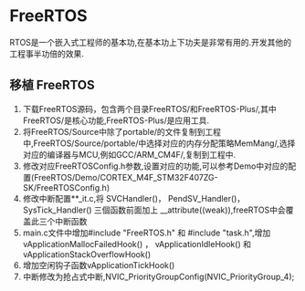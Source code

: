 # FreeRTOS

RTOS是一个嵌入式工程师的基本功,在基本功上下功夫是非常有用的.开发其他的工程事半功倍的效果.

## 移植 FreeRTOS
1. 下载FreeRTOS源码，包含两个目录FreeRTOS/和FreeRTOS-Plus/,其中FreeRTOS/是核心功能,FreeRTOS-Plus/是应用工具.
2. 将FreeRTOS/Source中除了portable/的文件复制到工程中,FreeRTOS/Source/portable/中选择对应的内存分配策略MemMang/,选择对应的编译器与MCU,例如GCC/ARM_CM4F/,复制到工程中.
3. 修改对应FreeRTOSConfig.h参数,设置对应的功能,可以参考Demo中对应的配置(FreeRTOS/Demo/CORTEX_M4F_STM32F407ZG-SK/FreeRTOSConfig.h)
4. 修改中断配置**_it.c,将 SVCHandler()， PendSV_Handler()，SysTick_Handler() 三個函数前面加上 __attribute((weak)),freeRTOS中会覆盖此三个中断函数
5. main.c文件中增加#include "FreeRTOS.h" 和 #include "task.h",增加 vApplicationMallocFailedHook() ， vApplicationIdleHook() 和 vApplicationStackOverflowHook() 
6. 增加空闲钩子函数vApplicationTickHook() 
7. 中断修改为抢占式中断,NVIC_PriorityGroupConfig(NVIC_PriorityGroup_4);